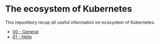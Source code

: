 # The ecosystem of Kubernetes

This repostitory recap all useful information on ecosystem of Kubernetes. 

- [00 - General](https://github.com/cloudmelon/melonkube/blob/master/00%20-%20Shortcuts.md)
- [01 - Helm](https://github.com/cloudmelon/melonkube/blob/master/01%20-%20Pod%20design.md)
